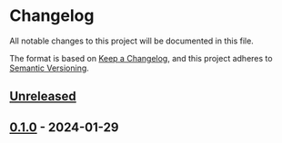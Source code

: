 # Changelog

All notable changes to this project will be documented in this file.

The format is based on [Keep a Changelog](https://keepachangelog.com/en/1.0.0/),
and this project adheres to [Semantic Versioning](https://semver.org/spec/v2.0.0.html).

## [Unreleased]

## [0.1.0] - 2024-01-29



[Unreleased]: https://github.com/qbizzle68/starlink-sattrack-addon/compare/v0.1.0...HEAD
[0.1.0]: https://github.com/qbizzle68/starlink-sattrack-addon/releases/tag/v0.1.0
